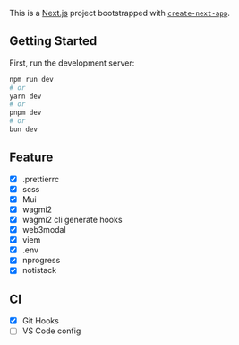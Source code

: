 This is a [Next.js](https://nextjs.org/) project bootstrapped with [`create-next-app`](https://github.com/vercel/next.js/tree/canary/packages/create-next-app).

## Getting Started

First, run the development server:

```bash
npm run dev
# or
yarn dev
# or
pnpm dev
# or
bun dev
```

## Feature

- [x] .prettierrc
- [x] scss
- [x] Mui
- [x] wagmi2
- [x] wagmi2 cli generate hooks
- [x] web3modal
- [x] viem
- [x] .env
- [x] nprogress
- [x] notistack

## CI

- [x] Git Hooks
- [ ] VS Code config
